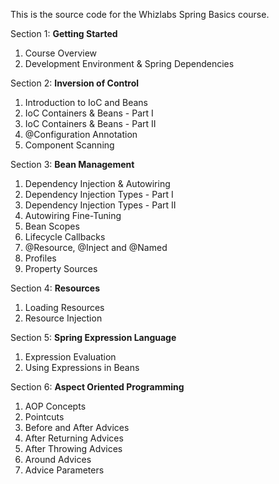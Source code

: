 This is the source code for the Whizlabs Spring Basics course.

Section 1: **Getting Started**
1. Course Overview
2. Development Environment & Spring Dependencies

Section 2: **Inversion of Control**
1. Introduction to IoC and Beans
2. IoC Containers & Beans - Part I
3. IoC Containers & Beans - Part II
4. @Configuration Annotation
5. Component Scanning

Section 3: **Bean Management**
1. Dependency Injection & Autowiring
2. Dependency Injection Types - Part I
3. Dependency Injection Types - Part II
4. Autowiring Fine-Tuning
5. Bean Scopes
6. Lifecycle Callbacks
7. @Resource, @Inject and @Named
8. Profiles
9. Property Sources

Section 4: **Resources**
1. Loading Resources
2. Resource Injection

Section 5: **Spring Expression Language**
1. Expression Evaluation
2. Using Expressions in Beans

Section 6: **Aspect Oriented Programming**
1. AOP Concepts
2. Pointcuts
3. Before and After Advices
4. After Returning Advices
5. After Throwing Advices
6. Around Advices
7. Advice Parameters